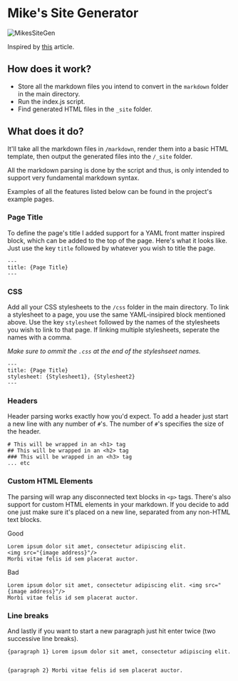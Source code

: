 # Mike's Site Generator

![MikesSiteGen](https://github.com/MichaelOdermatt/MikesSiteGenerator/assets/43145047/84174ad0-a701-479e-9977-496605da2367)

 
Inspired by [this](https://arne.me/articles/write-your-own-ssg) article.

## How does it work?

- Store all the markdown files you intend to convert in the `markdown` folder in the main directory.
- Run the index.js script.
- Find generated HTML files in the `_site` folder.

## What does it do?

It'll take all the markdown files in `/markdown`, render them into a basic HTML template, then output the generated files into the `/_site` folder.

All the markdown parsing is done by the script and thus, is only intended to support very fundamental markdown syntax.

Examples of all the features listed below can be found in the project's example pages.

### Page Title
To define the page's title I added support for a YAML front matter inspired block, which can be added to the top of the page. Here's what it looks like. Just use the key `title` followed by whatever you wish to title the page.
```
---
title: {Page Title}
---
```

### CSS
Add all your CSS stylesheets to the `/css` folder in the main directory. To link a stylesheet to a page, you use the same YAML-insipired block mentioned above. Use the key `stylesheet` followed by the names of the stylesheets you wish to link to that page. If linking multiple stylesheets, seperate the names with a comma.

_Make sure to ommit the `.css` at the end of the styleshseet names._
```
---
title: {Page Title}
stylesheet: {Stylesheet1}, {Stylesheet2}
---
```

### Headers
Header parsing works exactly how you'd expect. To add a header just start a new line with any number of `#`'s. The number of `#`'s specifies the size of the header.  
```
# This will be wrapped in an <h1> tag
## This will be wrapped in an <h2> tag
### This will be wrapped in an <h3> tag
... etc
```

### Custom HTML Elements
The parsing will wrap any disconnected text blocks in `<p>` tags. There's also support for custom HTML elements in your markdown. If you decide to add one just make sure it's placed on a new line, separated from any non-HTML text blocks.

Good
```
Lorem ipsum dolor sit amet, consectetur adipiscing elit.
<img src="{image address}"/>
Morbi vitae felis id sem placerat auctor.
```
Bad
```
Lorem ipsum dolor sit amet, consectetur adipiscing elit. <img src="{image address}"/>
Morbi vitae felis id sem placerat auctor.
```

### Line breaks
And lastly if you want to start a new paragraph just hit enter twice (two successive line breaks).

```
{paragraph 1} Lorem ipsum dolor sit amet, consectetur adipiscing elit.


{paragraph 2} Morbi vitae felis id sem placerat auctor.
```
